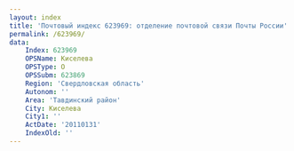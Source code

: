 ```yaml
---
layout: index
title: 'Почтовый индекс 623969: отделение почтовой связи Почты России'
permalink: /623969/
data:
    Index: 623969
    OPSName: Киселева
    OPSType: О
    OPSSubm: 623869
    Region: 'Свердловская область'
    Autonom: ''
    Area: 'Тавдинский район'
    City: Киселева
    City1: ''
    ActDate: '20110131'
    IndexOld: ''
---
```

